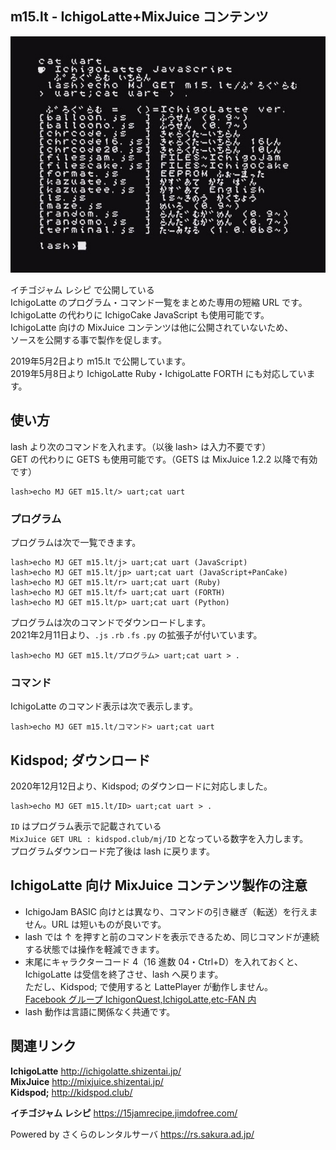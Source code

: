 ## m15.lt - IchigoLatte+MixJuice コンテンツ

![スクリーンショット](/screenshot.jpg)

イチゴジャム レシピ で公開している\
IchigoLatte のプログラム・コマンド一覧をまとめた専用の短縮 URL です。\
IchigoLatte の代わりに IchigoCake JavaScript も使用可能です。\
IchigoLatte 向けの MixJuice コンテンツは他に公開されていないため、\
ソースを公開する事で製作を促します。

2019年5月2日より m15.lt で公開しています。\
2019年5月8日より IchigoLatte Ruby・IchigoLatte FORTH にも対応しています。

## 使い方

lash より次のコマンドを入れます。（以後 lash> は入力不要です）\
GET の代わりに GETS も使用可能です。（GETS は MixJuice 1.2.2 以降で有効です）

```
lash>echo MJ GET m15.lt/> uart;cat uart
```

### プログラム

プログラムは次で一覧できます。

```
lash>echo MJ GET m15.lt/j> uart;cat uart (JavaScript)
lash>echo MJ GET m15.lt/jp> uart;cat uart (JavaScript+PanCake)
lash>echo MJ GET m15.lt/r> uart;cat uart (Ruby)
lash>echo MJ GET m15.lt/f> uart;cat uart (FORTH)
lash>echo MJ GET m15.lt/p> uart;cat uart (Python)
```

プログラムは次のコマンドでダウンロードします。\
2021年2月11日より、`.js` `.rb` `.fs` `.py` の拡張子が付いています。

```
lash>echo MJ GET m15.lt/プログラム> uart;cat uart > .
```

### コマンド

IchigoLatte のコマンド表示は次で表示します。

```
lash>echo MJ GET m15.lt/コマンド> uart;cat uart
```

## Kidspod; ダウンロード

2020年12月12日より、Kidspod; のダウンロードに対応しました。

```
lash>echo MJ GET m15.lt/ID> uart;cat uart > .
```

`ID` はプログラム表示で記載されている\
 `MixJuice GET URL : kidspod.club/mj/ID` となっている数字を入力します。\
プログラムダウンロード完了後は lash に戻ります。

## IchigoLatte 向け MixJuice コンテンツ製作の注意

- IchigoJam BASIC 向けとは異なり、コマンドの引き継ぎ（転送）を行えません。URL は短いものが良いです。
- lash では ↑ を押すと前のコマンドを表示できるため、同じコマンドが連続する状態では操作を軽減できます。
- 末尾にキャラクターコード 4（16 進数 04・Ctrl+D）を入れておくと、<br />IchigoLatte は受信を終了させ、lash へ戻ります。<br />ただし、Kidspod; で使用すると LattePlayer が動作しません。<br />[Facebook グループ IchigonQuest,IchigoLatte,etc-FAN 内](https://www.facebook.com/groups/568222796651326/permalink/856839061123030/)
- lash 動作は言語に関係なく共通です。

## 関連リンク

**IchigoLatte** http://ichigolatte.shizentai.jp/ \
**MixJuice** http://mixjuice.shizentai.jp/ \
**Kidspod;** http://kidspod.club/

**イチゴジャム レシピ** https://15jamrecipe.jimdofree.com/

Powered by さくらのレンタルサーバ https://rs.sakura.ad.jp/
